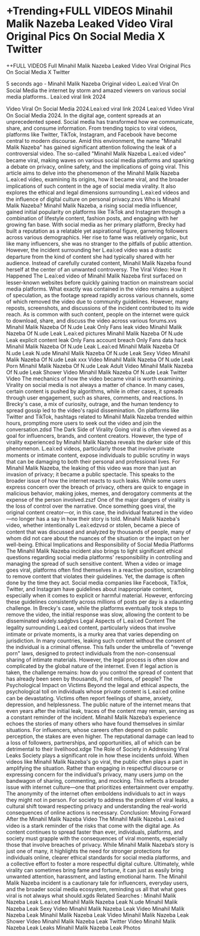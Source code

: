 # +Trending+FULL VIDEOS Minahil Malik Nazeba Leaked Video Viral Original Pics On Social Media X Twitter

++FULL VIDEOS Full Minahil Malik Nazeba Leaked Video Viral Original Pics On Social Media X
Twitter

5 seconds ago - Minahil Malik Nazeba Original video L.ea𝚔ed Viral On Social Media the internet
by storm and amazed viewers on various social media platforms.. Lea𝚔ed viral link 2024

Video Viral On Social Media 2024.Lea𝚔ed viral link 2024 Lea𝚔ed Video Viral On Social Media
2024. In the digital age, content spreads at an unprecedented speed. Social media has
transformed how we communicate, share, and consume information. From trending topics to
viral videos, platforms like Twitter, TikTok, Instagram, and Facebook have become central to
modern discourse. Amid this environment, the name "Minahil Malik Nazeba" has gained
significant attention following the leak of a controversial video. The so-called "Minahil Malik
Nazeba L.ea𝚔ed video" became viral, making waves on various social media platforms and
sparking a debate on privacy, online safety, and the implications of going viral. This article aims
to delve into the phenomenon of the Minahil Malik Nazeba L.ea𝚔ed video, examining its origins,
how it became viral, and the broader implications of such content in the age of social media
virality. It also explores the ethical and legal dimensions surrounding L.ea𝚔ed videos and the
influence of digital culture on personal privacy.zxvs Who is Minahil Malik Nazeba? Minahil Malik
Nazeba, a rising social media influencer, gained initial popularity on platforms like TikTok and
Instagram through a combination of lifestyle content, fashion posts, and engaging with her
growing fan base. With social media as her primary platform, Brecky had built a reputation as a
relatable yet aspirational figure, garnering followers across various demographics. Her rise to
fame was relatively organic, but like many influencers, she was no stranger to the pitfalls of
public attention. However, the incident surrounding her L.ea𝚔ed video was a drastic departure
from the kind of content she had typically shared with her audience. Instead of carefully curated
content, Minahil Malik Nazeba found herself at the center of an unwanted controversy. The Viral
Video: How It Happened The L.ea𝚔ed video of Minahil Malik Nazeba first surfaced on
lesser-known websites before quickly gaining traction on mainstream social media platforms.
What exactly was contained in the video remains a subject of speculation, as the footage
spread rapidly across various channels, some of which removed the video due to community
guidelines. However, many reposts, screenshots, and discussions of the incident contributed to
its wide reach. As is common with such content, people on the internet were quick to download,
share, and discuss the video across various forums.xvs Minahil Malik Nazeba Of N.ude Leak
Only Fans leak video Minahil Malik Nazeba Of N.ude Leak L.ea𝚔ed pictures Minahil Malik
Nazeba Of N.ude Leak explicit content leak Only Fans account breach Only Fans data hack
Minahil Malik Nazeba Of N.ude Leak L.ea𝚔ed Minahil Malik Nazeba Of N.ude Leak N.ude
Minahil Malik Nazeba Of N.ude Leak Sexy Video Minahil Malik Nazeba Of N.ude Leak xxx
Video Minahil Malik Nazeba Of N.ude Leak Porn Minahil Malik Nazeba Of N.ude Leak Adult
Video Minahil Malik Nazeba Of N.ude Leak Shower Video Minahil Malik Nazeba Of N.ude Leak
Twitter Video The mechanics of how the video became viral is worth examining. Virality on
social media is not always a matter of chance. In many cases, certain content is pushed by
algorithms, while in other cases, it spreads through user engagement, such as shares,
comments, and reactions. In Brecky's case, a mix of curiosity, outrage, and the human tendency
to spread gossip led to the video's rapid dissemination. On platforms like Twitter and TikTok,
hashtags related to Minahil Malik Nazeba trended within hours, prompting more users to seek
out the video and join the conversation.zdsd The Dark Side of Virality Going viral is often viewed
as a goal for influencers, brands, and content creators. However, the type of virality experienced
by Minahil Malik Nazeba reveals the darker side of this phenomenon. L.ea𝚔ed videos,
particularly those that involve private moments or intimate content, expose individuals to public
scrutiny in ways that can be damaging to both their personal and professional lives. For Minahil
Malik Nazeba, the leaking of this video was more than just an invasion of privacy; it became a
public spectacle. This speaks to the broader issue of how the internet reacts to such leaks.
While some users express concern over the breach of privacy, others are quick to engage in
malicious behavior, making jokes, memes, and derogatory comments at the expense of the
person involved.zszf One of the major dangers of virality is the loss of control over the narrative.
Once something goes viral, the original content creator—or, in this case, the individual featured
in the video—no longer has a say in how their story is told. Minahil Malik Nazeba's video,
whether intentionally L.ea𝚔edzvsd or stolen, became a piece of content that was discussed and
analyzed by thousands of people, many of whom did not care about the nuances of the situation
or the impact on her well-being. Ethical Implications and Responsibility of Social Media
Platforms The Minahil Malik Nazeba incident also brings to light significant ethical questions
regarding social media platforms' responsibility in controlling and managing the spread of such
sensitive content. When a video or image goes viral, platforms often find themselves in a
reactive position, scrambling to remove content that violates their guidelines. Yet, the damage is
often done by the time they act. Social media companies like Facebook, TikTok, Twitter, and
Instagram have guidelines about inappropriate content, especially when it comes to explicit or
harmful material. However, enforcing these guidelines consistently across millions of posts per
day is a xdaunting challenge. In Brecky's case, while the platforms eventually took steps to
remove the video, the initial response was slow, allowing the content to be disseminated
widely.sadgbvs Legal Aspects of L.ea𝚔ed Content The legality surrounding L.ea𝚔ed content,
particularly videos that involve intimate or private moments, is a murky area that varies
depending on jurisdiction. In many countries, leaking such content without the consent of the
individual is a criminal offense. This falls under the umbrella of "revenge porn" laws, designed to
protect individuals from the non-consensual sharing of intimate materials. However, the legal
process is often slow and complicated by the global nature of the internet. Even if legal action is
taken, the challenge remains: how do you control the spread of content that has already been
seen by thousands, if not millions, of people? The Psychological Impact on Victims Beyond the
legal and ethical aspects, the psychological toll on individuals whose private content is L.ea𝚔ed
online can be devastating. Victims often report feelings of shame, anxiety, depression, and
helplessness. The public nature of the internet means that even years after the initial leak,
traces of the content may remain, serving as a constant reminder of the incident. Minahil Malik
Nazeba’s experience echoes the stories of many others who have found themselves in similar
situations. For influencers, whose careers often depend on public perception, the stakes are
even higher. The reputational damage can lead to a loss of followers, partnerships, and
opportunities, all of which can be detrimental to their livelihood.xdge The Role of Society in
Addressing Viral Leaks Society plays a significant role in how these incidents unfold. When
videos like Minahil Malik Nazeba's go viral, the public often plays a part in amplifying the
situation. Rather than engaging in respectful discourse or expressing concern for the individual’s
privacy, many users jump on the bandwagon of sharing, commenting, and mocking. This
reflects a broader issue with internet culture—one that prioritizes entertainment over empathy.
The anonymity of the internet often emboldens individuals to act in ways they might not in
person. For society to address the problem of viral leaks, a cultural shift toward respecting
privacy and understanding the real-world consequences of online actions is necessary.
Conclusion: Moving Forward After the Minahil Malik Nazeba Video The Minahil Malik Nazeba
L.ea𝚔ed video is a stark reminder of the risks that come with the digital age. As content
continues to spread faster than ever, individuals, platforms, and society must grapple with the
consequences of viral moments, especially those that involve breaches of privacy. While Minahil
Malik Nazeba’s story is just one of many, it highlights the need for stronger protections for
individuals online, clearer ethical standards for social media platforms, and a collective effort to
foster a more respectful digital culture. Ultimately, while virality can sometimes bring fame and
fortune, it can just as easily bring unwanted attention, harassment, and lasting emotional harm.
The Minahil Malik Nazeba incident is a cautionary tale for influencers, everyday users, and the
broader social media ecosystem, reminding us all that what goes viral is not always what
should.xgds Related Searches : Minahil Malik Nazeba Leak L.ea𝚔ed Minahil Malik Nazeba
Leak N.ude Minahil Malik Nazeba Leak Sexy Video Minahil Malik Nazeba Leak Video Minahil
Malik Nazeba Leak Minahil Malik Nazeba Leak Video Minahil Malik Nazeba Leak Shower Video
Minahil Malik Nazeba Leak Twitter Video Minahil Malik Nazeba Leak Leaks Minahil Malik
Nazeba Leak Photos

